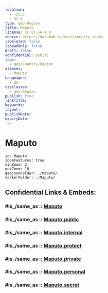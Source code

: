 ```yaml
---
location:
  - -25.5
  - 32.4
type: geo-Region
title: Maputo
license: CC BY-SA 4.0
source: https://datahub.io/core/country-codes
isDeleted: false
isReadOnly: false
draft: false
confidential: public
tags:
  - geo/Country/Region
aliases:
  - Maputo
Languages:
  - de
cssclasses:
  - geo-Region
publish: true
linkTitle:
keywords:
layout:
publishDate:
expiryDate:
---
```


# Maputo

```leaflet
id: Maputo
zoomFeatures: true 
minZoom: 2 
maxZoom: 18
geojsonFolder: ./Maputo/
markerFolder: ./Maputo/
```


## Confidential Links & Embeds: 

### #is_/same_as :: [Maputo](/_Standards/Earth/Continent/Africa/Africa~East/Mozambique/Provinces~Mozambique/Maputo.md) 

### #is_/same_as :: [Maputo.public](/_public/Earth/Continent/Africa/Africa~East/Mozambique/Provinces~Mozambique/Maputo.public.md) 

### #is_/same_as :: [Maputo.internal](/_internal/Earth/Continent/Africa/Africa~East/Mozambique/Provinces~Mozambique/Maputo.internal.md) 

### #is_/same_as :: [Maputo.protect](/_protect/Earth/Continent/Africa/Africa~East/Mozambique/Provinces~Mozambique/Maputo.protect.md) 

### #is_/same_as :: [Maputo.private](/_private/Earth/Continent/Africa/Africa~East/Mozambique/Provinces~Mozambique/Maputo.private.md) 

### #is_/same_as :: [Maputo.personal](/_personal/Earth/Continent/Africa/Africa~East/Mozambique/Provinces~Mozambique/Maputo.personal.md) 

### #is_/same_as :: [Maputo.secret](/_secret/Earth/Continent/Africa/Africa~East/Mozambique/Provinces~Mozambique/Maputo.secret.md)

